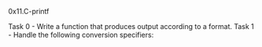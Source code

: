 0x11.C-printf

Task 0 - Write a function that produces output according to a format.
Task 1 - Handle the following conversion specifiers:
